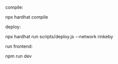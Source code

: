compile:

npx hardhat compile 

deploy:

npx hardhat run scripts/deploy.js --network rinkeby

run frontend:

npm run dev
